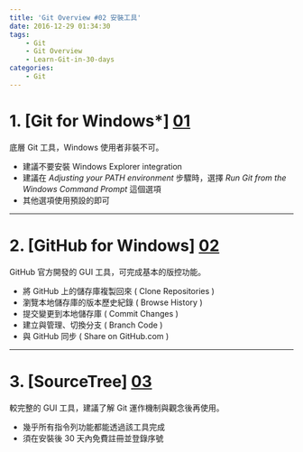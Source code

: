 ```yaml
---
title: 'Git Overview #02 安裝工具'
date: 2016-12-29 01:34:30
tags: 
    - Git
    - Git Overview
    - Learn-Git-in-30-days
categories:
    - Git
---
```

# 1. [Git for Windows*] [01]
底層 Git 工具，Windows 使用者非裝不可。
- 建議不要安裝 Windows Explorer integration
- 建議在 *Adjusting your PATH environment* 步驟時，選擇 *Run Git from the Windows Command Prompt* 這個選項
- 其他選項使用預設的即可

<!-- more -->

---

# 2. [GitHub for Windows] [02]
GitHub 官方開發的 GUI 工具，可完成基本的版控功能。
- 將 GitHub 上的儲存庫複製回來 ( Clone Repositories )
- 瀏覽本地儲存庫的版本歷史紀錄 ( Browse History )
- 提交變更到本地儲存庫 ( Commit Changes )
- 建立與管理、切換分支 ( Branch Code )
- 與 GitHub 同步 ( Share on GitHub.com )

---

# 3. [SourceTree] [03]
較完整的 GUI 工具，建議了解 Git 運作機制與觀念後再使用。
- 幾乎所有指令列功能都能透過該工具完成
- 須在安裝後 30 天內免費註冊並登錄序號

[01]: https://git-for-windows.github.io/
[02]: https://desktop.github.com/
[03]: https://www.sourcetreeapp.com/